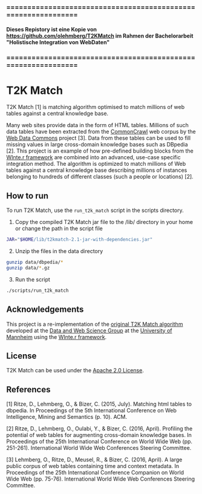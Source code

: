 ### ==============================================================
#### Dieses Repistory ist eine Kopie von https://github.com/olehmberg/T2KMatch im Rahmen der Bachelorarbeit "Holistische Integration von WebDaten"
### ==============================================================

# T2K Match

T2K Match [1] is matching algorithm optimised to match millions of web tables against a central knowledge base.

Many web sites provide data in the form of HTML tables. Millions of such data tables have been extracted from the [CommonCrawl](http://commoncrawl.org/) web corpus by the [Web Data Commons](http://webdatacommons.org/webtables/) project [3]. Data from these tables can be used to fill missing values in large cross-domain knowledge bases such as DBpedia [2]. This project is an example of how pre-defined building blocks from the [WInte.r framework](https://github.com/olehmberg/winter) are combined into an advanced, use-case specific integration method. The algorithm is optimized to match millions of Web tables against a central knowledge base describing millions of instances belonging to hundreds of different classes  (such a people or locations) [2].

## How to run

To run T2K Match, use the `run_t2k_match` script in the scripts directory.
1. Copy the compiled T2K Match jar file to the /lib/ directory in your home or change the path in the script file
```bash
JAR="$HOME/lib/t2kmatch-2.1-jar-with-dependencies.jar"
```
2. Unzip the files in the data directory
```bash
gunzip data/dbpedia/*
gunzip data/*.gz
```
3. Run the script
```bash
./scripts/run_t2k_match
```

## Acknowledgements

This project is a re-implementation of the [original T2K Match algorithm](http://dws.informatik.uni-mannheim.de/en/research/T2K) developed at the [Data and Web Science Group](http://dws.informatik.uni-mannheim.de/) at the [University of Mannheim](http://www.uni-mannheim.de/) using the [WInte.r framework](https://github.com/olehmberg/winter).

## License

T2K Match can be used under the [Apache 2.0 License](http://www.apache.org/licenses/LICENSE-2.0).

## References
[1] Ritze, D., Lehmberg, O., & Bizer, C. (2015, July). Matching html tables to dbpedia. In Proceedings of the 5th International Conference on Web Intelligence, Mining and Semantics (p. 10). ACM.

[2] Ritze, D., Lehmberg, O., Oulabi, Y., & Bizer, C. (2016, April). Profiling the potential of web tables for augmenting cross-domain knowledge bases. In Proceedings of the 25th International Conference on World Wide Web (pp. 251-261). International World Wide Web Conferences Steering Committee.

[3] Lehmberg, O., Ritze, D., Meusel, R., & Bizer, C. (2016, April). A large public corpus of web tables containing time and context metadata. In Proceedings of the 25th International Conference Companion on World Wide Web (pp. 75-76). International World Wide Web Conferences Steering Committee.
